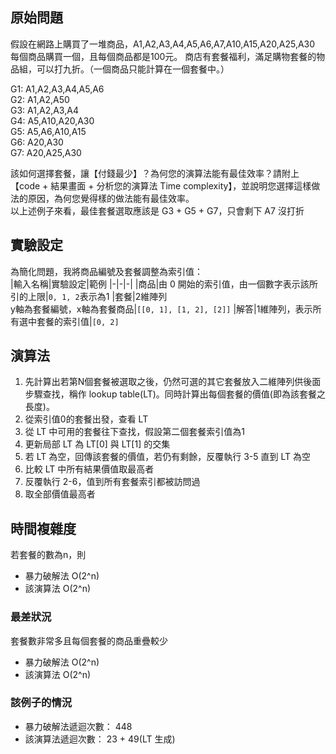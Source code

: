 ## 原始問題
假設在網路上購買了一堆商品，A1,A2,A3,A4,A5,A6,A7,A10,A15,A20,A25,A30
每個商品購買一個，且每個商品都是100元。
商店有套餐福利，滿足購物套餐的物品組，可以打九折。（一個商品只能計算在一個套餐中。）

G1: A1,A2,A3,A4,A5,A6<br>
G2: A1,A2,A50<br>
G3: A1,A2,A3,A4<br>
G4: A5,A10,A20,A30<br>
G5: A5,A6,A10,A15<br>
G6: A20,A30<br>
G7: A20,A25,A30<br>

該如何選擇套餐，讓【付錢最少】？為何您的演算法能有最佳效率？請附上【code + 結果畫面 + 分析您的演算法 Time complexity】，並說明您選擇這樣做法的原因，為何您覺得樣的做法能有最佳效率。<br>
以上述例子來看，最佳套餐選取應該是 G3 + G5 + G7，只會剩下 A7 沒打折

## 實驗設定
為簡化問題，我將商品編號及套餐調整為索引值：<br>
|輸入名稱|實驗設定|範例
|-|-|-|
|商品|由 0 開始的索引值，由一個數字表示該所引的上限|`0, 1, 2`表示為1
|套餐|2維陣列<br>y軸為套餐編號，x軸為套餐商品|`[[0, 1], [1, 2], [2]]`
|解答|1維陣列，表示所有選中套餐的索引值|`[0, 2]`

## 演算法
1. 先計算出若第N個套餐被選取之後，仍然可選的其它套餐放入二維陣列供後面步驟查找，稱作 lookup table(LT)。同時計算出每個套餐的價值(即為該套餐之長度)。
2. 從索引值0的套餐出發，查看 LT
3. 從 LT 中可用的套餐往下查找，假設第二個套餐索引值為1
4. 更新局部 LT 為 LT[0] 與 LT[1] 的交集
5. 若 LT 為空，回傳該套餐的價值，若仍有剩餘，反覆執行 3-5 直到 LT 為空
6. 比較 LT 中所有結果價值取最高者
7. 反覆執行 2-6，值到所有套餐索引都被訪問過
8. 取全部價值最高者

## 時間複雜度
若套餐的數為n，則
- 暴力破解法 O(2^n)
- 該演算法 O(2^n)

### 最差狀況
套餐數非常多且每個套餐的商品重疊較少
- 暴力破解法 O(2^n)
- 該演算法 O(2^n)

### 該例子的情況
- 暴力破解法遞迴次數： 448
- 該演算法遞迴次數： 23 + 49(LT 生成)
